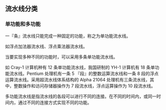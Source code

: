## 流水线分类


### 单功能和多功能

一『条』流水线只能完成一种固定的功能，称之为单功能流水线。

如浮点加法器流水线、浮点乘法器流水线。

当要实现多种不同的功能时，可以采用多条单功能流水线。

如 Cray-1 计算机种有 12 条单功能流水线，我国研制的 YH-1 计算机有 18 条单功能流水线。Pentium 处理机有一条 5 『段』的整数运算流水线和一条 8 段的浮点运算流水线。采用超流水线体系结构的 Alpha 21064 处理机有三条流水线，其中，整数操作和访问存储器操作为 7 段流水线，浮点运算操作为 10 段流水线。


多功能流水线是指流水线的各段可以进行不同的连接。在不同的时间内，或同一时间内，通过不同的连接方式实现不同的功能。
